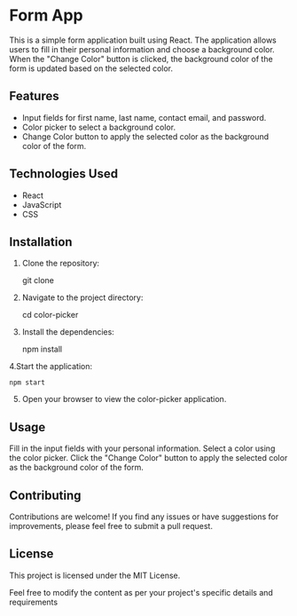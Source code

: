# Form App

This is a simple form application built using React. The application allows users to fill in their personal information and choose a background color. When the "Change Color" button is clicked, the background color of the form is updated based on the selected color.

## Features

- Input fields for first name, last name, contact email, and password.
- Color picker to select a background color.
- Change Color button to apply the selected color as the background color of the form.

## Technologies Used

- React
- JavaScript
- CSS

## Installation

1. Clone the repository:

    git clone 
  
2. Navigate to the project directory:

    cd color-picker
  
3. Install the dependencies:

    npm install
  
4.Start the application:

    npm start
  
5. Open your browser to view the color-picker application.
   
## Usage
Fill in the input fields with your personal information.
Select a color using the color picker.
Click the "Change Color" button to apply the selected color as the background color of the form.

## Contributing
Contributions are welcome! If you find any issues or have suggestions for improvements, please feel free to submit a pull request.

## License
This project is licensed under the MIT License.


Feel free to modify the content as per your project's specific details and requirements
